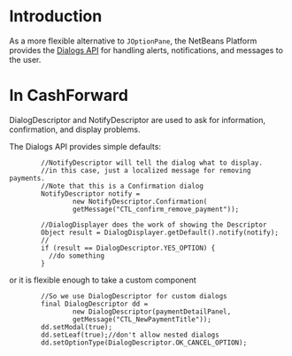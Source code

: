 # Introduction #

As a more flexible alternative to `JOptionPane`, the NetBeans Platform provides the [Dialogs API](http://bits.netbeans.org/dev/javadoc/index.html) for handling alerts, notifications, and messages to the user.

# In CashForward #

DialogDescriptor and NotifyDescriptor are used to ask for information, confirmation, and display problems.

The Dialogs API provides simple defaults:

```
        //NotifyDescriptor will tell the dialog what to display. 
        //in this case, just a localized message for removing payments.
        //Note that this is a Confirmation dialog
        NotifyDescriptor notify =
                new NotifyDescriptor.Confirmation(
                getMessage("CTL_confirm_remove_payment"));

        //DialogDisplayer does the work of showing the Descriptor
        Object result = DialogDisplayer.getDefault().notify(notify);
        //
        if (result == DialogDescriptor.YES_OPTION) {
          //do something
        }
```

or it is flexible enough to take a custom component

```
        //So we use DialogDescriptor for custom dialogs
        final DialogDescriptor dd =
                new DialogDescriptor(paymentDetailPanel,
                getMessage("CTL_NewPaymentTitle"));
        dd.setModal(true);
        dd.setLeaf(true);//don't allow nested dialogs
        dd.setOptionType(DialogDescriptor.OK_CANCEL_OPTION);
```
